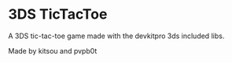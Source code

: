 # 3DS TicTacToe
A 3DS tic-tac-toe game made with the devkitpro 3ds included libs.

Made by kitsou and pvpb0t
